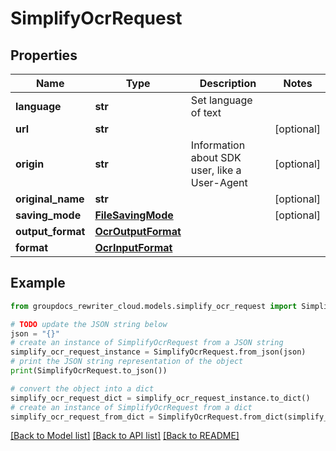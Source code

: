 # SimplifyOcrRequest


## Properties

Name | Type | Description | Notes
------------ | ------------- | ------------- | -------------
**language** | **str** | Set language of text | 
**url** | **str** |  | [optional] 
**origin** | **str** | Information about SDK user, like a User-Agent | [optional] 
**original_name** | **str** |  | [optional] 
**saving_mode** | [**FileSavingMode**](FileSavingMode.md) |  | [optional] 
**output_format** | [**OcrOutputFormat**](OcrOutputFormat.md) |  | 
**format** | [**OcrInputFormat**](OcrInputFormat.md) |  | 

## Example

```python
from groupdocs_rewriter_cloud.models.simplify_ocr_request import SimplifyOcrRequest

# TODO update the JSON string below
json = "{}"
# create an instance of SimplifyOcrRequest from a JSON string
simplify_ocr_request_instance = SimplifyOcrRequest.from_json(json)
# print the JSON string representation of the object
print(SimplifyOcrRequest.to_json())

# convert the object into a dict
simplify_ocr_request_dict = simplify_ocr_request_instance.to_dict()
# create an instance of SimplifyOcrRequest from a dict
simplify_ocr_request_from_dict = SimplifyOcrRequest.from_dict(simplify_ocr_request_dict)
```
[[Back to Model list]](../README.md#documentation-for-models) [[Back to API list]](../README.md#documentation-for-api-endpoints) [[Back to README]](../README.md)


